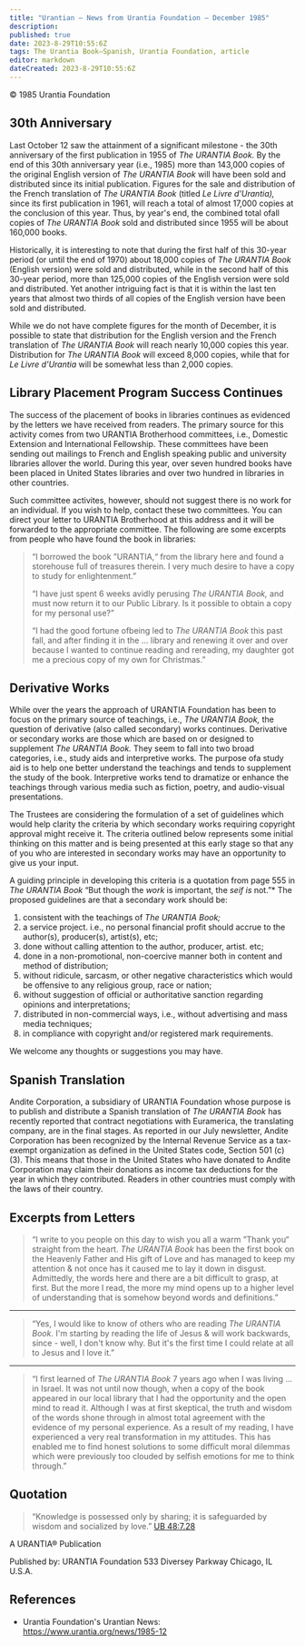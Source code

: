 ```yaml
---
title: "Urantian — News from Urantia Foundation — December 1985"
description: 
published: true
date: 2023-8-29T10:55:6Z
tags: The Urantia Book—Spanish, Urantia Foundation, article
editor: markdown
dateCreated: 2023-8-29T10:55:6Z
---
```


<p class="v-card v-sheet theme--light gray lighten-3 px-2">© 1985 Urantia Foundation</p>


## 30th Anniversary

Last October 12 saw the attainment of a significant milestone - the 30th anniversary of the first publication in 1955 of _The URANTIA Book._ By the end of this 30th anniversary year (i.e., 1985) more than 143,000 copies of the original English version of _The URANTIA Book_ will have been sold and distributed since its initial publication. Figures for the sale and distribution of the French translation of _The URANTIA Book_ (titled _Le Livre d'Urantia),_ since its first publication in 1961, will reach a total of almost 17,000 copies at the conclusion of this year. Thus, by year's end, the combined total ofall copies of _The URANTIA Book_ sold and distributed since 1955 will be about 160,000 books.

Historically, it is interesting to note that during the first half of this 30-year period (or until the end of 1970) about 18,000 copies of _The URANTIA Book_ (English version) were sold and distributed, while in the second half of this 30-year period, more than 125,000 copies of the English version were sold and distributed. Yet another intriguing fact is that it is within the last ten years that almost two thirds of all copies of the English version have been sold and distributed.

While we do not have complete figures for the month of December, it is possible to state that distribution for the English version and the French translation of _The URANTIA Book_ will reach nearly 10,000 copies this year. Distribution for _The URANTIA Book_ will exceed 8,000 copies, while that for _Le Livre d'Urantia_ will be somewhat less than 2,000 copies.

## Library Placement Program Success Continues

The success of the placement of books in libraries continues as evidenced by the letters we have received from readers. The primary source for this activity comes from two URANTIA Brotherhood committees, i.e., Domestic Extension and International Fellowship. These committees have been sending out mailings to French and English speaking public and university libraries allover the world. During this year, over seven hundred books have been placed in United States libraries and over two hundred in libraries in other countries.

Such committee activites, however, should not suggest there is no work for an individual. If you wish to help, contact these two committees. You can direct your letter to URANTIA Brotherhood at this address and it will be forwarded to the appropriate committee. The following are some excerpts from people who have found the book in libraries:

> “I borrowed the book ”URANTIA,“ from the library here and found a storehouse full of treasures therein. I very much desire to have a copy to study for enlightenment.”
> 
> “I have just spent 6 weeks avidly perusing _The URANTIA Book,_ and must now return it to our Public Library. Is it possible to obtain a copy for my personal use?”
> 
> “I had the good fortune ofbeing led to _The URANTIA Book_ this past fall, and after finding it in the ... library and renewing it over and over because I wanted to continue reading and rereading, my daughter got me a precious copy of my own for Christmas.”

## Derivative Works

While over the years the approach of URANTIA Foundation has been to focus on the primary source of teachings, i.e., _The URANTIA Book,_ the question of derivative (also called secondary) works continues. Derivative or secondary works are those which are based on or designed to supplement _The URANTIA Book._ They seem to fall into two broad categories, i.e., study aids and interpretive works. The purpose ofa study aid is to help one better understand the teachings and tends to supplement the study of the book. Interpretive works tend to dramatize or enhance the teachings through various media such as fiction, poetry, and audio-visual presentations.

The Trustees are considering the formulation of a set of guidelines which would help clarity the criteria by which secondary works requiring copyright approval might receive it. The criteria outlined below represents some initial thinking on this matter and is being presented at this early stage so that any of you who are interested in secondary works may have an opportunity to give us your input.

A guiding principle in developing this criteria is a quotation from page 555 in _The URANTIA Book_ “But though the _work_ is important, the _seif is_ not.”\* The proposed guidelines are that a secondary work should be:

1. consistent with the teachings of _The URANTIA Book;_
2. a service project. i.e., no personal financial profit should accrue to the author(s), producer(s), artist(s), etc;
3. done without calling attention to the author, producer, artist. etc;
4. done in a non-promotional, non-coercive manner both in content and method of distribution;
5. without ridicule, sarcasm, or other negative characteristics which would be offensive to any religious group, race or nation;
6. without suggestion of official or authoritative sanction regarding opinions and interpretations;
7. distributed in non-commercial ways, i.e., without advertising and mass media techniques;
8. in compliance with copyright and/or registered mark requirements.

We welcome any thoughts or suggestions you may have.

## Spanish Translation

Andite Corporation, a subsidiary of URANTIA Foundation whose purpose is to publish and distribute a Spanish translation of _The URANTIA Book_ has recently reported that contract negotiations with Euramerica, the translating company, are in the final stages. As reported in our July newsletter, Andite Corporation has been recognized by the Internal Revenue Service as a tax-exempt organization as defined in the United States code, Section 501 (c) (3). This means that those in the United States who have donated to Andite Corporation may claim their donations as income tax deductions for the year in which they contributed. Readers in other countries must comply with the laws of their country.

## Excerpts from Letters

> “I write to you people on this day to wish you all a warm ”Thank you“ straight from the heart. _The URANTIA Book_ has been the first book on the Heavenly Father and His gift of Love and has managed to keep my attention & not once has it caused me to lay it down in disgust. Admittedly, the words here and there are a bit difficult to grasp, at first. But the more I read, the more my mind opens up to a higher level of understanding that is somehow beyond words and definitions.”

---

> “Yes, I would like to know of others who are reading _The URANTIA Book._ I'm starting by reading the life of Jesus & will work backwards, since - well, I don't know why. But it's the first time I could relate at all to Jesus and I love it.”

---

> “I first learned of _The URANTIA Book_ 7 years ago when I was living ... in Israel. It was not until now though, when a copy of the book appeared in our local library that I had the opportunity and the open mind to read it. Although I was at first skeptical, the truth and wisdom of the words shone through in almost total agreement with the evidence of my personal experience. As a result of my reading, I have experienced a very real transformation in my attitudes. This has enabled me to find honest solutions to some difficult moral dilemmas which were previously too clouded by selfish emotions for me to think through.”

## Quotation

> “Knowledge is possessed only by sharing; it is safeguarded by wisdom and socialized by love.” [UB 48:7.28](/en/The_Urantia_Book/48#p7_28)


A URANTIA&reg; Publication

Published by:
URANTIA Foundation
533 Diversey Parkway
Chicago, IL U.S.A.

## References

- Urantia Foundation's Urantian News: https://www.urantia.org/news/1985-12